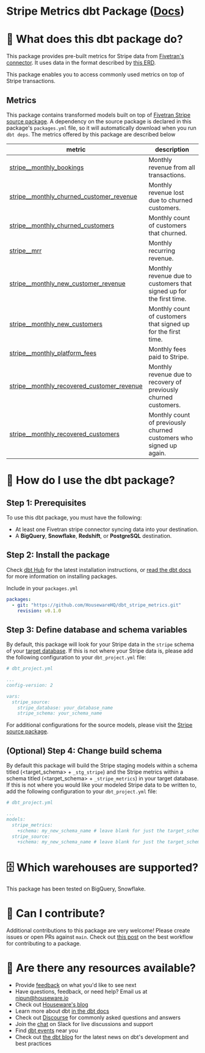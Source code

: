# Stripe Metrics dbt Package ([Docs](https://housewarehq.github.io/dbt_stripe_metrics))

# 📣 What does this dbt package do?
This package provides pre-built metrics for Stripe data from [Fivetran's connector](https://fivetran.com/docs/applications/stripe). It uses data in the format described by [this ERD](https://fivetran.com/docs/applications/stripe#schemainformation).

This package enables you to access commonly used metrics on top of Stripe transactions.

## Metrics 

This package contains transformed models built on top of [Fivetran Stripe source package](https://github.com/fivetran/dbt_stripe_source). A dependency on the source package is declared in this package's `packages.yml` file, so it will automatically download when you run `dbt deps`. The metrics offered by this package are described below

| **metric**                          | **description**                                                                                                                                                                                                                              |
|--------------------------------|------------------------------------------------------------------------------------------------------------------------------------------------------------------------------------------------------------------------------------------|
| [stripe__monthly_bookings](https://github.com/HousewareHQ/dbt_stripe_metrics/blob/main/models/metrics/stripe__metrics.yml#L138-L150)    | Monthly revenue from all transactions.                
| [stripe__monthly_churned_customer_revenue](https://github.com/HousewareHQ/dbt_stripe_metrics/blob/main/models/metrics/stripe__metrics.yml#L84-L99)      | Monthly revenue lost due to churned customers.                         
| [stripe__monthly_churned_customers](https://github.com/HousewareHQ/dbt_stripe_metrics/blob/main/models/metrics/stripe__metrics.yml#L30-L45)    | Monthly count of customers that churned.
| [stripe__mrr](https://github.com/HousewareHQ/dbt_stripe_metrics/blob/main/models/metrics/stripe__metrics.yml#L19-L28)    | Monthly recurring revenue.
| [stripe__monthly_new_customer_revenue](https://github.com/HousewareHQ/dbt_stripe_metrics/blob/main/models/metrics/stripe__metrics.yml#L121-L136)    |         Monthly revenue due to customers that signed up for the first time.                                                               |
| [stripe__monthly_new_customers](https://github.com/HousewareHQ/dbt_stripe_metrics/blob/main/models/metrics/stripe__metrics.yml#L67-L82)    |  Monthly count of customers that signed up for the first time.                                     |
| [stripe__monthly_platform_fees](https://github.com/HousewareHQ/dbt_stripe_metrics/blob/main/models/metrics/stripe__metrics.yml#L5-L17)    | Monthly fees paid to Stripe.                                                         |
| [stripe__monthly_recovered_customer_revenue](https://github.com/HousewareHQ/dbt_stripe_metrics/blob/main/models/metrics/stripe__metrics.yml#L101-L119)    | Monthly revenue due to recovery of previously churned customers.               |
| [stripe__monthly_recovered_customers](https://github.com/HousewareHQ/dbt_stripe_metrics/blob/main/models/metrics/stripe__metrics.yml#L47-L65)    | Monthly count of previously churned customers who signed up again.|                                                                                                                                 

# 🎯 How do I use the dbt package?
## Step 1: Prerequisites
To use this dbt package, you must have the following:
- At least one Fivetran stripe connector syncing data into your destination. 
- A **BigQuery**, **Snowflake**, **Redshift**, or **PostgreSQL** destination.


## Step 2: Install the package

Check [dbt Hub](https://hub.getdbt.com/) for the latest installation instructions, or [read the dbt docs](https://docs.getdbt.com/docs/package-management) for more information on installing packages.

Include in your `packages.yml`

```yaml
packages:
  - git: "https://github.com/HousewareHQ/dbt_stripe_metrics.git"
    revision: v0.1.0
```

## Step 3: Define database and schema variables

By default, this package will look for your Stripe data in the `stripe` schema of your [target database](https://docs.getdbt.com/docs/running-a-dbt-project/using-the-command-line-interface/configure-your-profile). If this is not where your Stripe data is, please add the following configuration to your `dbt_project.yml` file:

```yml
# dbt_project.yml

...
config-version: 2

vars:
  stripe_source:
    stripe_database: your_database_name
    stripe_schema: your_schema_name
```

For additional configurations for the source models, please visit the [Stripe source package](https://github.com/fivetran/dbt_stripe_source).

## (Optional) Step 4: Change build schema
By default this package will build the Stripe staging models within a schema titled (<target_schema> + `_stg_stripe`) and the Stripe metrics within a schema titled (<target_schema> + `_stripe_metrics`) in your target database. If this is not where you would like your modeled Stripe data to be written to, add the following configuration to your `dbt_project.yml` file:

```yml
# dbt_project.yml

...
models:
  stripe_metrics:
    +schema: my_new_schema_name # leave blank for just the target_schema
  stripe_source:
    +schema: my_new_schema_name # leave blank for just the target_schema
```


# 🗄 Which warehouses are supported?
This package has been tested on BigQuery, Snowflake.


# 🙌 Can I contribute?

Additional contributions to this package are very welcome! Please create issues
or open PRs against `main`. Check out 
[this post](https://discourse.getdbt.com/t/contributing-to-a-dbt-package/657) 
on the best workflow for contributing to a package.


# 🏪 Are there any resources available?
- Provide [feedback](https://airtable.com/shrPHxTmfkjq3P6Eh) on what you'd like to see next
- Have questions, feedback, or need help? Email us at nipun@houseware.io
- Check out [Houseware's blog](https://www.houseware.io/blog)
- Learn more about dbt [in the dbt docs](https://docs.getdbt.com/docs/introduction)
- Check out [Discourse](https://discourse.getdbt.com/) for commonly asked questions and answers
- Join the [chat](https://slack.getdbt.com/) on Slack for live discussions and support
- Find [dbt events](https://events.getdbt.com) near you
- Check out [the dbt blog](https://blog.getdbt.com/) for the latest news on dbt's development and best practices